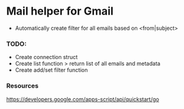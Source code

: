 # Mail helper for Gmail

- Automatically create filter for all emails based on <from|subject>



### TODO:

- Create connection struct
- Create list function > return list of all emails and metadata
- Create add/set filter function

### Resources

https://developers.google.com/apps-script/api/quickstart/go

